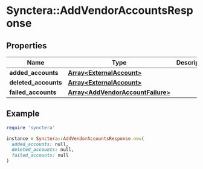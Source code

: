 # Synctera::AddVendorAccountsResponse

## Properties

| Name | Type | Description | Notes |
| ---- | ---- | ----------- | ----- |
| **added_accounts** | [**Array&lt;ExternalAccount&gt;**](ExternalAccount.md) |  |  |
| **deleted_accounts** | [**Array&lt;ExternalAccount&gt;**](ExternalAccount.md) |  | [optional] |
| **failed_accounts** | [**Array&lt;AddVendorAccountFailure&gt;**](AddVendorAccountFailure.md) |  |  |

## Example

```ruby
require 'synctera'

instance = Synctera::AddVendorAccountsResponse.new(
  added_accounts: null,
  deleted_accounts: null,
  failed_accounts: null
)
```

